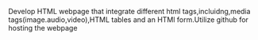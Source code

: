 Develop HTML webpage that integrate different html tags,incluidng,media tags(image.audio,video),HTML tables and an HTMl form.Utilize github for hosting the webpage